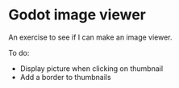 # Godot image viewer
 An exercise to see if I can make an image viewer.

To do:
- Display picture when clicking on thumbnail
- Add a border to thumbnails
